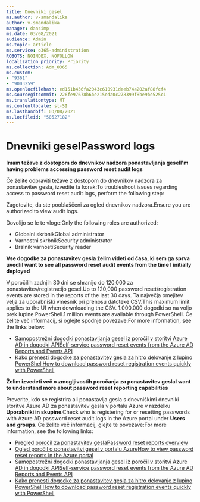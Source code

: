 ```yaml
---
title: Dnevniki gesel
ms.author: v-smandalika
author: v-smandalika
manager: dansimp
ms.date: 03/08/2021
audience: Admin
ms.topic: article
ms.service: o365-administration
ROBOTS: NOINDEX, NOFOLLOW
localization_priority: Priority
ms.collection: Adm_O365
ms.custom:
- "9361"
- "9003259"
ms.openlocfilehash: ed151b436fa2043c610931deeb74a202af88fcf4
ms.sourcegitcommit: 226fe97678b6be215eda0c278399f8be9be525c1
ms.translationtype: MT
ms.contentlocale: sl-SI
ms.lasthandoff: 03/08/2021
ms.locfileid: "50527182"
---
```

# <a name="password-logs"></a><span data-ttu-id="68541-102">Dnevniki gesel</span><span class="sxs-lookup"><span data-stu-id="68541-102">Password logs</span></span>

<span data-ttu-id="68541-103">**Imam težave z dostopom do dnevnikov nadzora ponastavljanja gesel**</span><span class="sxs-lookup"><span data-stu-id="68541-103">**I'm having problems accessing password reset audit logs**</span></span>

<span data-ttu-id="68541-104">Če želite odpraviti težave z dostopom do dnevnikov nadzora za ponastavitev gesla, izvedite ta korak:</span><span class="sxs-lookup"><span data-stu-id="68541-104">To troubleshoot issues regarding access to password reset audit logs, perform the following step:</span></span>

<span data-ttu-id="68541-105">Zagotovite, da ste pooblaščeni za ogled dnevnikov nadzora.</span><span class="sxs-lookup"><span data-stu-id="68541-105">Ensure you are authorized to view audit logs.</span></span> 

<span data-ttu-id="68541-106">Dovolijo se le te vloge:</span><span class="sxs-lookup"><span data-stu-id="68541-106">Only the following roles are authorized:</span></span>
 - <span data-ttu-id="68541-107">Globalni skrbnik</span><span class="sxs-lookup"><span data-stu-id="68541-107">Global administrator</span></span>
 - <span data-ttu-id="68541-108">Varnostni skrbnik</span><span class="sxs-lookup"><span data-stu-id="68541-108">Security administrator</span></span>
 - <span data-ttu-id="68541-109">Bralnik varnosti</span><span class="sxs-lookup"><span data-stu-id="68541-109">Security reader</span></span>

<span data-ttu-id="68541-110">**Vse dogodke za ponastavitev gesla želim videti od časa, ki sem ga sprva uvedli**</span><span class="sxs-lookup"><span data-stu-id="68541-110">**I want to see all password reset audit events from the time I initially deployed**</span></span>

<span data-ttu-id="68541-111">V poročilih zadnjih 30 dni se shranijo do 120.000 za ponastavitev/registracijo gesel.</span><span class="sxs-lookup"><span data-stu-id="68541-111">Up to 120,000 password reset/registration events are stored in the reports of the last 30 days.</span></span> <span data-ttu-id="68541-112">Ta največja omejitev velja za uporabniški vmesnik pri prenosu datoteke CSV.</span><span class="sxs-lookup"><span data-stu-id="68541-112">This maximum limit applies to the UI when downloading the CSV.</span></span> <span data-ttu-id="68541-113">1.000.000 dogodki so na voljo prek lupine PowerShell.</span><span class="sxs-lookup"><span data-stu-id="68541-113">1 million events are available through PowerShell.</span></span>
<span data-ttu-id="68541-114">Če želite več informacij, si oglejte spodnje povezave:</span><span class="sxs-lookup"><span data-stu-id="68541-114">For more information, see the links below:</span></span>

- [<span data-ttu-id="68541-115">Samopostrežni dogodki ponastavljanja gesel iz poročil v storitvi Azure AD in dogodki API</span><span class="sxs-lookup"><span data-stu-id="68541-115">Self-service password reset events from the Azure AD Reports and Events API</span></span>](https://docs.microsoft.com/azure/active-directory/authentication/howto-sspr-reporting)
- [<span data-ttu-id="68541-116">Kako prenesti dogodke za ponastavitev gesla za hitro delovanje z lupino PowerShell</span><span class="sxs-lookup"><span data-stu-id="68541-116">How to download password reset registration events quickly with PowerShell</span></span>](https://docs.microsoft.com/azure/active-directory/authentication/howto-sspr-reporting)

<span data-ttu-id="68541-117">**Želim izvedeti več o zmogljivostih poročanja za ponastavitev gesla**</span><span class="sxs-lookup"><span data-stu-id="68541-117">**I want to understand more about password reset reporting capabilities**</span></span>

<span data-ttu-id="68541-118">Preverite, kdo se registrira ali ponastavlja gesla s dnevniškimi dnevniki storitve Azure AD za ponastavitev gesla v portalu Azure v razdelku **Uporabniki in skupine**.</span><span class="sxs-lookup"><span data-stu-id="68541-118">Check who is registering for or resetting passwords with Azure AD password reset audit logs in the Azure portal under **Users and groups**.</span></span>
<span data-ttu-id="68541-119">Če želite več informacij, glejte te povezave:</span><span class="sxs-lookup"><span data-stu-id="68541-119">For more information, see the following links:</span></span>

- [<span data-ttu-id="68541-120">Pregled poročil za ponastavitev gesla</span><span class="sxs-lookup"><span data-stu-id="68541-120">Password reset reports overview</span></span>](https://docs.microsoft.com/azure/active-directory/authentication/howto-sspr-reporting)
- [<span data-ttu-id="68541-121">Ogled poročil o ponastavitvi gesel v portalu Azure</span><span class="sxs-lookup"><span data-stu-id="68541-121">How to view password reset reports in the Azure portal</span></span>](https://docs.microsoft.com/azure/active-directory/authentication/howto-sspr-reporting)
- [<span data-ttu-id="68541-122">Samopostrežni dogodki ponastavljanja gesel iz poročil v storitvi Azure AD in dogodki API</span><span class="sxs-lookup"><span data-stu-id="68541-122">Self-service password reset events from the Azure AD Reports and Events API</span></span>](https://docs.microsoft.com/azure/active-directory/authentication/howto-sspr-reporting)
- [<span data-ttu-id="68541-123">Kako prenesti dogodke za ponastavitev gesla za hitro delovanje z lupino PowerShell</span><span class="sxs-lookup"><span data-stu-id="68541-123">How to download password reset registration events quickly with PowerShell</span></span>](https://docs.microsoft.com/azure/active-directory/authentication/howto-sspr-reporting)


